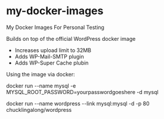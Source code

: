 # my-docker-images
My Docker Images For Personal Testing

Builds on top of the official WordPress docker image
- Increases upload limit to 32MB
- Adds WP-Mail-SMTP plugin
- Adds WP-Super Cache plubin

Using the image via docker:

docker run --name mysql -e MYSQL_ROOT_PASSWORD=yourpasswordgoeshere -d mysql

docker run --name wordpress --link mysql:mysql -d -p 80 chucklingalong/wordpress


